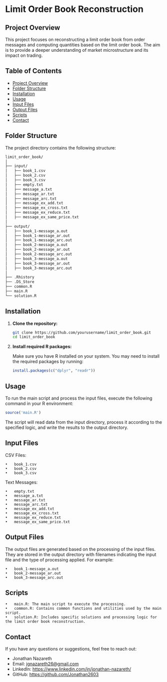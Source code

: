 # Limit Order Book Reconstruction

## Project Overview

This project focuses on reconstructing a limit order book from order messages and computing quantities based on the limit order book. The aim is to provide a deeper understanding of market microstructure and its impact on trading.

## Table of Contents

- [Project Overview](#project-overview)
- [Folder Structure](#folder-structure)
- [Installation](#installation)
- [Usage](#usage)
- [Input Files](#input-files)
- [Output Files](#output-files)
- [Scripts](#scripts)
- [Contact](#contact)

## Folder Structure

The project directory contains the following structure:

```bash
limit_order_book/
│
├── input/
│   ├── book_1.csv
│   ├── book_2.csv
│   ├── book_3.csv
│   ├── empty.txt
│   ├── message_a.txt
│   ├── message_ar.txt
│   ├── message_arc.txt
│   ├── message_ex_add.txt
│   ├── message_ex_cross.txt
│   ├── message_ex_reduce.txt
│   ├── message_ex_same_price.txt
│
├── output/
│   ├── book_1-message_a.out
│   ├── book_1-message_ar.out
│   ├── book_1-message_arc.out
│   ├── book_2-message_a.out
│   ├── book_2-message_ar.out
│   ├── book_2-message_arc.out
│   ├── book_3-message_a.out
│   ├── book_3-message_ar.out
│   ├── book_3-message_arc.out
│
├── .Rhistory
├── .DS_Store
├── common.R
├── main.R
└── solution.R
```

## Installation

1. **Clone the repository:**

    ```bash
    git clone https://github.com/yourusername/limit_order_book.git
    cd limit_order_book
    ```

2. **Install required R packages:**
   
   Make sure you have R installed on your system. You may need to install the required packages by running:

    ```R
    install.packages(c("dplyr", "readr"))
    ```

## Usage

To run the main script and process the input files, execute the following command in your R environment:

```R
source('main.R')
```

The script will read data from the input directory, process it according to the specified logic, and write the results to the output directory.

## Input Files

CSV Files:
 
	•	book_1.csv
	•	book_2.csv
	•	book_3.csv
 
Text Messages:

	•	empty.txt
	•	message_a.txt
	•	message_ar.txt
	•	message_arc.txt
	•	message_ex_add.txt
	•	message_ex_cross.txt
	•	message_ex_reduce.txt
	•	message_ex_same_price.txt

## Output Files

The output files are generated based on the processing of the input files. They are stored in the output directory with filenames indicating the input file and the type of processing applied. For example:

	•	book_1-message_a.out
	•	book_2-message_ar.out
	•	book_3-message_arc.out

## Scripts

	•	main.R: The main script to execute the processing.
	•	common.R: Contains common functions and utilities used by the main script.
	•	solution.R: Includes specific solutions and processing logic for the limit order book reconstruction.

## Contact

If you have any questions or suggestions, feel free to reach out:

- Jonathan Nazareth
- Email: jgnazareth26@gmail.com
- LinkedIn: https://www.linkedin.com/in/jonathan-nazareth/
- GitHub: https://github.com/Jonathan2603

